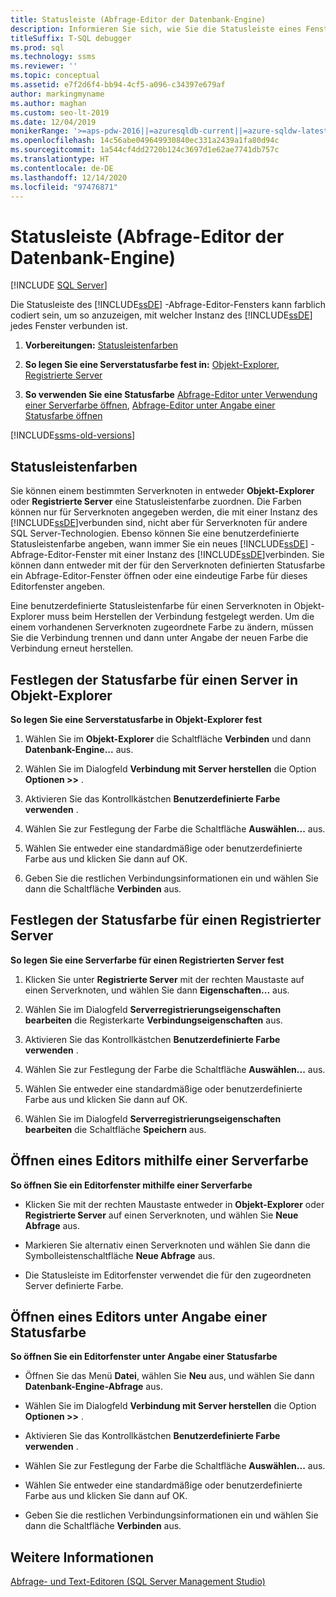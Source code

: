 ```yaml
---
title: Statusleiste (Abfrage-Editor der Datenbank-Engine)
description: Informieren Sie sich, wie Sie die Statusleiste eines Fensters im Datenbank-Engine-Abfrage-Editor einfärben, um anzugeben, mit welcher Instanz der Datenbank-Engine das Fenster verbunden ist.
titleSuffix: T-SQL debugger
ms.prod: sql
ms.technology: ssms
ms.reviewer: ''
ms.topic: conceptual
ms.assetid: e7f2d6f4-bb94-4cf5-a096-c34397e679af
author: markingmyname
ms.author: maghan
ms.custom: seo-lt-2019
ms.date: 12/04/2019
monikerRange: '>=aps-pdw-2016||=azuresqldb-current||=azure-sqldw-latest||>=sql-server-2016||>=sql-server-linux-2017||=azuresqldb-mi-current'
ms.openlocfilehash: 14c56abe049649930840ec331a2439a1fa80d94c
ms.sourcegitcommit: 1a544cf4dd2720b124c3697d1e62ae7741db757c
ms.translationtype: HT
ms.contentlocale: de-DE
ms.lasthandoff: 12/14/2020
ms.locfileid: "97476871"
---
```

# <a name="status-bar-database-engine-query-editor"></a>Statusleiste (Abfrage-Editor der Datenbank-Engine)

 [!INCLUDE [SQL Server](../../includes/applies-to-version/sqlserver.md)]

Die Statusleiste des [!INCLUDE[ssDE](../../includes/ssde-md.md)] -Abfrage-Editor-Fensters kann farblich codiert sein, um so anzuzeigen, mit welcher Instanz des [!INCLUDE[ssDE](../../includes/ssde-md.md)] jedes Fenster verbunden ist.

1. **Vorbereitungen:**  [Statusleistenfarben](#StatusBarColors)  

2. **So legen Sie eine Serverstatusfarbe fest in:**  [Objekt-Explorer](#SetOEServerColor), [Registrierte Server](#SetRegServerColor)  

3. **So verwenden Sie eine Statusfarbe**  [Abfrage-Editor unter Verwendung einer Serverfarbe öffnen](#OpenServerColor), [Abfrage-Editor unter Angabe einer Statusfarbe öffnen](#OpenSpecColor)  

[!INCLUDE[ssms-old-versions](../../includes/ssms-old-versions.md)]

##  <a name="status-bar-colors"></a><a name="StatusBarColors"></a> Statusleistenfarben

Sie können einem bestimmten Serverknoten in entweder **Objekt-Explorer** oder **Registrierte Server** eine Statusleistenfarbe zuordnen. Die Farben können nur für Serverknoten angegeben werden, die mit einer Instanz des [!INCLUDE[ssDE](../../includes/ssde-md.md)]verbunden sind, nicht aber für Serverknoten für andere SQL Server-Technologien. Ebenso können Sie eine benutzerdefinierte Statusleistenfarbe angeben, wann immer Sie ein neues [!INCLUDE[ssDE](../../includes/ssde-md.md)] -Abfrage-Editor-Fenster mit einer Instanz des [!INCLUDE[ssDE](../../includes/ssde-md.md)]verbinden. Sie können dann entweder mit der für den Serverknoten definierten Statusfarbe ein Abfrage-Editor-Fenster öffnen oder eine eindeutige Farbe für dieses Editorfenster angeben.  

Eine benutzerdefinierte Statusleistenfarbe für einen Serverknoten in Objekt-Explorer muss beim Herstellen der Verbindung festgelegt werden. Um die einem vorhandenen Serverknoten zugeordnete Farbe zu ändern, müssen Sie die Verbindung trennen und dann unter Angabe der neuen Farbe die Verbindung erneut herstellen.  

##  <a name="set-the-status-color-for-a-server-in-object-explorer"></a><a name="SetOEServerColor"></a> Festlegen der Statusfarbe für einen Server in Objekt-Explorer

**So legen Sie eine Serverstatusfarbe in Objekt-Explorer fest**  
  
1.  Wählen Sie im **Objekt-Explorer** die Schaltfläche **Verbinden** und dann **Datenbank-Engine...** aus.  
  
2.  Wählen Sie im Dialogfeld **Verbindung mit Server herstellen** die Option **Optionen >>** .  
  
3.  Aktivieren Sie das Kontrollkästchen **Benutzerdefinierte Farbe verwenden** .  
  
4.  Wählen Sie zur Festlegung der Farbe die Schaltfläche **Auswählen...** aus.  
  
5.  Wählen Sie entweder eine standardmäßige oder benutzerdefinierte Farbe aus und klicken Sie dann auf OK.  
  
6.  Geben Sie die restlichen Verbindungsinformationen ein und wählen Sie dann die Schaltfläche **Verbinden** aus.  
  
##  <a name="set-the-status-color-for-a-registered-server"></a><a name="SetRegServerColor"></a> Festlegen der Statusfarbe für einen Registrierter Server  
 **So legen Sie eine Serverfarbe für einen Registrierten Server fest**  
  
1.  Klicken Sie unter **Registrierte Server** mit der rechten Maustaste auf einen Serverknoten, und wählen Sie dann **Eigenschaften...** aus.  
  
2.  Wählen Sie im Dialogfeld **Serverregistrierungseigenschaften bearbeiten** die Registerkarte **Verbindungseigenschaften** aus.  
  
3.  Aktivieren Sie das Kontrollkästchen **Benutzerdefinierte Farbe verwenden** .  
  
4.  Wählen Sie zur Festlegung der Farbe die Schaltfläche **Auswählen...** aus.  
  
5.  Wählen Sie entweder eine standardmäßige oder benutzerdefinierte Farbe aus und klicken Sie dann auf OK.  
  
6.  Wählen Sie im Dialogfeld **Serverregistrierungseigenschaften bearbeiten** die Schaltfläche **Speichern** aus.  
  
##  <a name="open-an-editor-using-a-server-color"></a><a name="OpenServerColor"></a> Öffnen eines Editors mithilfe einer Serverfarbe  
 **So öffnen Sie ein Editorfenster mithilfe einer Serverfarbe**  
  
-   Klicken Sie mit der rechten Maustaste entweder in **Objekt-Explorer** oder **Registrierte Server** auf einen Serverknoten, und wählen Sie **Neue Abfrage** aus.  
  
-   Markieren Sie alternativ einen Serverknoten und wählen Sie dann die Symbolleistenschaltfläche **Neue Abfrage** aus.  
  
-   Die Statusleiste im Editorfenster verwendet die für den zugeordneten Server definierte Farbe.  
  
##  <a name="open-an-editor-specifying-a-status-color"></a><a name="OpenSpecColor"></a> Öffnen eines Editors unter Angabe einer Statusfarbe  
 **So öffnen Sie ein Editorfenster unter Angabe einer Statusfarbe**  
  
-   Öffnen Sie das Menü **Datei**, wählen Sie **Neu** aus, und wählen Sie dann **Datenbank-Engine-Abfrage** aus.  
  
-   Wählen Sie im Dialogfeld **Verbindung mit Server herstellen** die Option **Optionen >>** .  
  
-   Aktivieren Sie das Kontrollkästchen **Benutzerdefinierte Farbe verwenden** .  
  
-   Wählen Sie zur Festlegung der Farbe die Schaltfläche **Auswählen...** aus.  
  
-   Wählen Sie entweder eine standardmäßige oder benutzerdefinierte Farbe aus und klicken Sie dann auf OK.  
  
-   Geben Sie die restlichen Verbindungsinformationen ein und wählen Sie dann die Schaltfläche **Verbinden** aus.  
  
## <a name="see-also"></a>Weitere Informationen  
 [Abfrage- und Text-Editoren &#40;SQL Server Management Studio&#41;](../f1-help/database-engine-query-editor-sql-server-management-studio.md?view=sql-server-ver15)  
  
